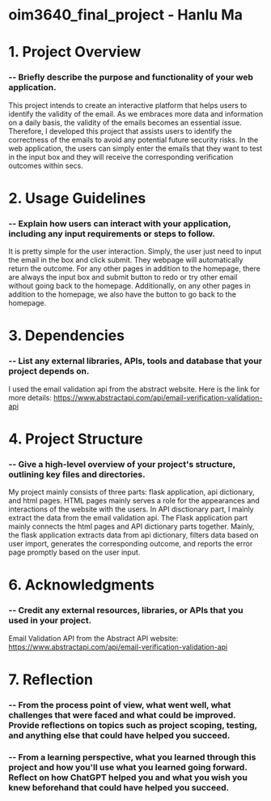 # oim3640_final_project - Hanlu Ma
# 1. Project Overview
### -- Briefly describe the purpose and functionality of your web application.
This project intends to create an interactive platform that helps users to identify the validity of the email. As we embraces more data and information on a daily basis, the validity of the emails becomes an essential issue. Therefore, I developed this project that assists users to identify the correctness of the emails to avoid any potential future security risks. In the web application, the users can simply enter the emails that they want to test in the input box and they will receive the corresponding verification outcomes within secs.

# 2. Usage Guidelines
### -- Explain how users can interact with your application, including any input requirements or steps to follow.
It is pretty simple for the user interaction. Simply, the user just need to input the email in the box and click submit. They webpage will automatically return the outcome. For any other pages in addition to the homepage, there are always the input box and submit button to redo or try other email without going back to the homepage. Additionally, on any other pages in addition to the homepage, we also have the button to go back to the homepage.

# 3. Dependencies
### -- List any external libraries, APIs, tools and database that your project depends on.
I used the email validation api from the abstract website. Here is the link for more details: https://www.abstractapi.com/api/email-verification-validation-api

# 4. Project Structure
### -- Give a high-level overview of your project's structure, outlining key files and directories.
My project mainly consists of three parts: flask application, api dictionary, and html pages. HTML pages mainly serves a role for the appearances and interactions of the website with the users. In API disctionary part, I mainly extract the data from the email validation api. The Flask application part mainly connects the html pages and API dictionary parts together. Mainly, the flask application extracts data from api dictionary, filters data based on user import, generates the corresponding outcome, and reports the error page promptly based on the user input.

# 6. Acknowledgments
### -- Credit any external resources, libraries, or APIs that you used in your project.
Email Validation API from the Abstract API website: https://www.abstractapi.com/api/email-verification-validation-api

# 7. Reflection
### -- From the process point of view, what went well, what challenges that were faced and what could be improved. Provide reflections on topics such as project scoping, testing, and anything else that could have helped you succeed.

### -- From a learning perspective, what you learned through this project and how you'll use what you learned going forward. Reflect on how ChatGPT helped you and what you wish you knew beforehand that could have helped you succeed.